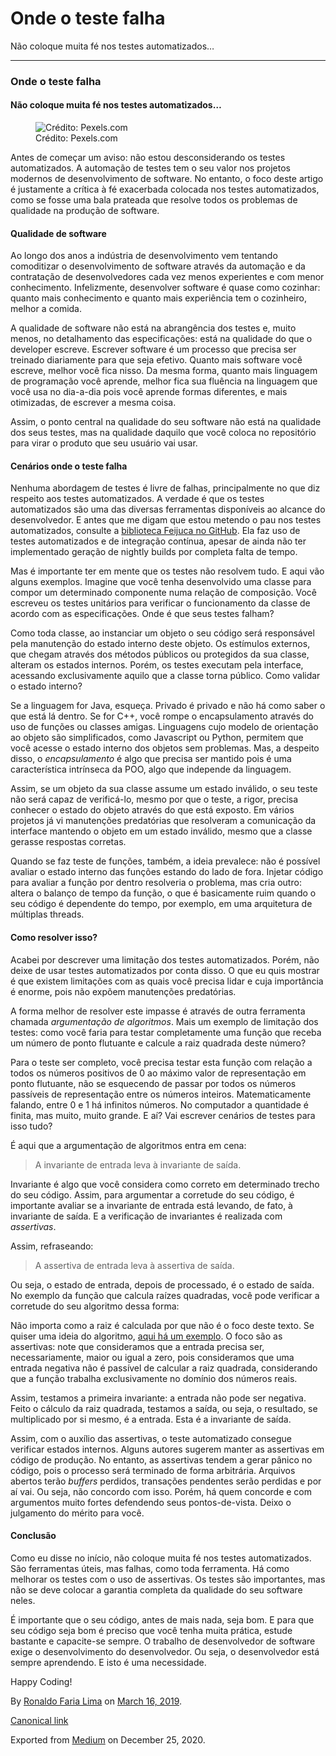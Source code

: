 Onde o teste falha
==================

Não coloque muita fé nos testes automatizados…

------------------------------------------------------------------------

### Onde o teste falha

#### Não coloque muita fé nos testes automatizados…

<figure>
<img src="https://cdn-images-1.medium.com/max/800/1*zamHn75KS7turQ-S99q6tA.jpeg" alt="Crédito: Pexels.com" class="graf-image" /><figcaption>Crédito: Pexels.com</figcaption>
</figure>Antes de começar um aviso: não estou desconsiderando os testes
automatizados. A automação de testes tem o seu valor nos projetos
modernos de desenvolvimento de software. No entanto, o foco deste artigo
é justamente a crítica à fé exacerbada colocada nos testes
automatizados, como se fosse uma bala prateada que resolve todos os
problemas de qualidade na produção de software.

#### Qualidade de software

Ao longo dos anos a indústria de desenvolvimento vem tentando
comoditizar o desenvolvimento de software através da automação e da
contratação de desenvolvedores cada vez menos experientes e com menor
conhecimento. Infelizmente, desenvolver software é quase como cozinhar:
quanto mais conhecimento e quanto mais experiência tem o cozinheiro,
melhor a comida.

A qualidade de software não está na abrangência dos testes e, muito
menos, no detalhamento das especificações: está na qualidade do que o
developer escreve. Escrever software é um processo que precisa ser
treinado diariamente para que seja efetivo. Quanto mais software você
escreve, melhor você fica nisso. Da mesma forma, quanto mais linguagem
de programação você aprende, melhor fica sua fluência na linguagem que
você usa no dia-a-dia pois você aprende formas diferentes, e mais
otimizadas, de escrever a mesma coisa.

Assim, o ponto central na qualidade do seu software não está na
qualidade dos seus testes, mas na qualidade daquilo que você coloca no
repositório para virar o produto que seu usuário vai usar.

#### Cenários onde o teste falha

Nenhuma abordagem de testes é livre de falhas, principalmente no que diz
respeito aos testes automatizados. A verdade é que os testes
automatizados são uma das diversas ferramentas disponíveis ao alcance do
desenvolvedor. E antes que me digam que estou metendo o pau nos testes
automatizados, consulte a
<a href="https://github.com/ronflima/feijuca" class="markup--anchor markup--p-anchor">biblioteca Feijuca no GitHub</a>.
Ela faz uso de testes automatizados e de integração contínua, apesar de
ainda não ter implementado geração de nightly builds por completa falta
de tempo.

Mas é importante ter em mente que os testes não resolvem tudo. E aqui
vão alguns exemplos. Imagine que você tenha desenvolvido uma classe para
compor um determinado componente numa relação de composição. Você
escreveu os testes unitários para verificar o funcionamento da classe de
acordo com as especificações. Onde é que seus testes falham?

Como toda classe, ao instanciar um objeto o seu código será responsável
pela manutenção do estado interno deste objeto. Os estímulos externos,
que chegam através dos métodos públicos ou protegidos da sua classe,
alteram os estados internos. Porém, os testes executam pela interface,
acessando exclusivamente aquilo que a classe torna público. Como validar
o estado interno?

Se a linguagem for Java, esqueça. Privado é privado e não há como saber
o que está lá dentro. Se for C++, você rompe o encapsulamento através do
uso de funções ou classes amigas. Linguagens cujo modelo de orientação
ao objeto são simplificados, como Javascript ou Python, permitem que
você acesse o estado interno dos objetos sem problemas. Mas, a despeito
disso, o *encapsulamento* é algo que precisa ser mantido pois é uma
característica intrínseca da POO, algo que independe da linguagem.

Assim, se um objeto da sua classe assume um estado inválido, o seu teste
não será capaz de verificá-lo, mesmo por que o teste, a rigor, precisa
conhecer o estado do objeto através do que está exposto. Em vários
projetos já vi manutenções predatórias que resolveram a comunicação da
interface mantendo o objeto em um estado inválido, mesmo que a classe
gerasse respostas corretas.

Quando se faz teste de funções, também, a ideia prevalece: não é
possível avaliar o estado interno das funções estando do lado de fora.
Injetar código para avaliar a função por dentro resolveria o problema,
mas cria outro: altera o balanço de tempo da função, o que é basicamente
ruim quando o seu código é dependente do tempo, por exemplo, em uma
arquitetura de múltiplas threads.

#### Como resolver isso?

Acabei por descrever uma limitação dos testes automatizados. Porém, não
deixe de usar testes automatizados por conta disso. O que eu quis
mostrar é que existem limitações com as quais você precisa lidar e cuja
importância é enorme, pois não expõem manutenções predatórias.

A forma melhor de resolver este impasse é através de outra ferramenta
chamada *argumentação de algoritmos*. Mais um exemplo de limitação dos
testes: como você faria para testar completamente uma função que receba
um número de ponto flutuante e calcule a raiz quadrada deste número?

Para o teste ser completo, você precisa testar esta função com relação a
todos os números positivos de 0 ao máximo valor de representação em
ponto flutuante, não se esquecendo de passar por todos os números
passíveis de representação entre os números inteiros. Matematicamente
falando, entre 0 e 1 há infinitos números. No computador a quantidade é
finita, mas muito, muito grande. E aí? Vai escrever cenários de testes
para isso tudo?

É aqui que a argumentação de algoritmos entra em cena:

> A invariante de entrada leva à invariante de saída.

Invariante é algo que você considera como correto em determinado trecho
do seu código. Assim, para argumentar a corretude do seu código, é
importante avaliar se a invariante de entrada está levando, de fato, à
invariante de saída. E a verificação de invariantes é realizada com
*assertivas*.

Assim, refraseando:

> A assertiva de entrada leva à assertiva de saída.

Ou seja, o estado de entrada, depois de processado, é o estado de saída.
No exemplo da função que calcula raízes quadradas, você pode verificar a
corretude do seu algoritmo dessa forma:

Não importa como a raiz é calculada por que não é o foco deste texto. Se
quiser uma ideia do algoritmo,
<a href="https://www.codeproject.com/Articles/570700/SquareplusRootplusalgorithmplusforplusC" class="markup--anchor markup--p-anchor">aqui há um exemplo</a>.
O foco são as assertivas: note que consideramos que a entrada precisa
ser, necessariamente, maior ou igual a zero, pois consideramos que uma
entrada negativa não é passível de calcular a raiz quadrada,
considerando que a função trabalha exclusivamente no domínio dos números
reais.

Assim, testamos a primeira invariante: a entrada não pode ser negativa.
Feito o cálculo da raiz quadrada, testamos a saída, ou seja, o
resultado, se multiplicado por si mesmo, é a entrada. Esta é a
invariante de saída.

Assim, com o auxílio das assertivas, o teste automatizado consegue
verificar estados internos. Alguns autores sugerem manter as assertivas
em código de produção. No entanto, as assertivas tendem a gerar pânico
no código, pois o processo será terminado de forma arbitrária. Arquivos
abertos terão *buffers* perdidos, transações pendentes serão perdidas e
por aí vai. Ou seja, não concordo com isso. Porém, há quem concorde e
com argumentos muito fortes defendendo seus pontos-de-vista. Deixo o
julgamento do mérito para você.

#### Conclusão

Como eu disse no início, não coloque muita fé nos testes automatizados.
São ferramentas úteis, mas falhas, como toda ferramenta. Há como
melhorar os testes com o uso de assertivas. Os testes são importantes,
mas não se deve colocar a garantia completa da qualidade do seu software
neles.

É importante que o seu código, antes de mais nada, seja bom. E para que
seu código seja bom é preciso que você tenha muita prática, estude
bastante e capacite-se sempre. O trabalho de desenvolvedor de software
exige o desenvolvimento do desenvolvedor. Ou seja, o desenvolvedor está
sempre aprendendo. E isto é uma necessidade.

Happy Coding!

By
<a href="https://medium.com/@ronaldolima" class="p-author h-card">Ronaldo Faria Lima</a>
on [March 16, 2019](https://medium.com/p/a7e993a91d2b).

<a href="https://medium.com/@ronaldolima/onde-o-teste-falha-a7e993a91d2b" class="p-canonical">Canonical link</a>

Exported from [Medium](https://medium.com) on December 25, 2020.
